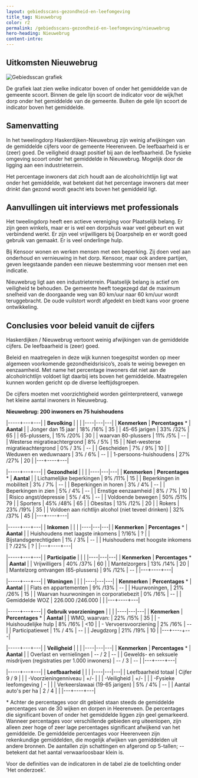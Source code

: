 ```yaml
---
layout: gebiedsscans-gezondheid-en-leefomgeving
title_tag: Nieuwebrug
color: r2
permalink: /gebiedsscans-gezondheid-en-leefomgeving/nieuwebrug
hero-heading: Nieuwebrug
content-intro:
---
```

## Uitkomsten Nieuwebrug

![Gebiedsscan grafiek](/uploads/Grafieken_Gebiedsscans_Dorpen-14.png)

De grafiek laat zien welke indicator boven of onder het gemiddelde van de gemeente scoort. Binnen de gele lijn scoort de indicator voor de wijk/het dorp onder het gemiddelde van de gemeente. Buiten de gele lijn scoort de indicator boven het gemiddelde.

## Samenvatting

In het tweelingdorp  Haskerdijken-Nieuwebrug zijn weinig afwijkingen van de gemiddelde cijfers voor de gemeente Heerenveen. De leefbaarheid is er (zeer) goed. De veiligheid draagt positief bij aan de leefbaarheid. De fysieke omgeving scoort  onder het gemiddelde in Nieuwebrug. Mogelijk door de ligging aan een industrieterrein.

Het percentage inwoners dat zich houdt aan de alcoholrichtlijn ligt wat onder het gemiddelde, wat betekent dat het percentage inwoners dat meer drinkt dan gezond wordt geacht iets boven het gemiddeld ligt.

## Aanvullingen uit interviews met professionals

Het tweelingdorp heeft een actieve vereniging voor Plaatselijk belang. Er zijn geen winkels, maar er is wel een dorpshuis waar veel gebeurt en wat verbindend werkt. Er zijn veel vrijwilligers bij Doarpshelp en er wordt goed gebruik van gemaakt. Er is veel onderlinge hulp.

Bij Kensoor wonen en werken mensen met een beperking. Zij doen veel aan onderhoud en vernieuwing in het dorp. Kensoor, maar ook andere partijen, geven leegstaande panden een nieuwe bestemming voor mensen met een indicatie.

Nieuwebrug ligt aan een industrieterrein. Plaatselijk belang is actief om veiligheid te behouden. De gemeente heeft toegezegd dat de maximum snelheid van de doorgaande weg van 80 km/uur naar 60 km/uur wordt teruggebracht. De oude vuilstort wordt afgedekt en biedt kans voor groene ontwikkeling.

## Conclusies voor beleid vanuit de cijfers
Haskerdijken / Nieuwebrug vertoont weinig afwijkingen van de gemiddelde cijfers. De leefbaarheid is (zeer) goed.

Beleid en maatregelen in deze wijk kunnen toegespitst worden op meer algemeen voorkomende gezondheidsrisico’s, zoals te weinig bewegen en eenzaamheid. Met name het percentage inwoners dat niet aan de alcoholrichtlijn voldoet ligt daarbij iets boven het gemiddelde.  Maatregelen  kunnen worden gericht op de diverse leeftijdsgroepen.

De cijfers moeten met voorzichtigheid worden geïnterpreteerd, vanwege het kleine aantal inwoners in Nieuwebrug.

**Nieuwebrug: 200 inwoners en 75 huishoudens**

|-----+---+---|
|  **Bevolking**  |  |    |
|----|---|---|
| **Kenmerken**  | **Percentages** * | **Aantal** |
| Jonger dan 15 jaar                                  | 18% /16%  | 35 |
| 45-65 jarigen                                       | 33% /32% | 65 |
| 65-plussers,                                        | 15% /20% | 30 |
| waarvan 80-plussers                                 | 11% /5% | -- |
| Westerse migratieachtergrond                        | 8% / 5% | 15  |
| Niet-westerse migratieachtergrond                   | 0% / 3% | -- |
| Gescheiden                                          | 7% / 9% | 10 |
| Weduwen en weduwnaars                               | 3% / 6% | -- |
| 1-persoons-huishoudens                              | 27% /27% | 20 |
|---+----+---|

|-----+---+---|
| **Gezondheid** |     |     |
|----|---|---|
| **Kenmerken** | **Percentages** * | **Aantal** |
| Lichamelijke beperkingen                            |  9% /11%   |  15   |
| Beperkingen in mobiliteit                           |  3% / 7%   |  --   |
| Beperkingen in horen                                |  3% / 4%   |  --   |
| Beperkingen in zien                                 |  5% / 4%   |  --   |
| Ernstige eenzaamheid                                |  8% / 7%   |  10   |
| Risico angst/depressie                              |  5% / 4%   |  --   |
| Voldoende bewegen                                   |  50% /51%   |  79   |
| Sporters                                            |  45% /48%   |  65   |
| Obesitas                                            |  13% /12%   |  20   |
| Rokers                                              |  23% /19%   |  35   |
| Voldoen aan richtlijn alcohol (niet teveel drinken) |  32% /37%   |  45   |
|---+----+---|

|-----+---+---|
| **Inkomen** |     |     |
|----|---|---|
| **Kenmerken**    | **Percentages** * | **Aantal** |
| Huishoudens met laagste inkomens                    |  ?/16%     |   ?      |
| Bijstandsgerechtigden                               |  1% / 3%      |   --      |
| Huishoudens met hoogste inkomens                    |  ? /22%      |    ?     |
|---+----+---|

|-----+---+---|
| **Participatie** |     |     |
|----|---|---|
| **Kenmerken**  | **Percentages** * | **Aantal** |
| Vrijwilligers                                       |  40% /37%     |   60      |
| Mantelzorgers                                       |  13% /14%     |   20      |
| Mantelzorg ontvangen (65-plussers)                  |  9% /12%     |   --      |
|---+----+---|

|-----+---+---|
| **Woningen** |     |     |
|----|---|---|
| **Kenmerken** | **Percentages** * | **Aantal** |
| Flats en appartementen                              | 9% /13% |  -- |
| Huurwoningen,                                       | 21% /26% |  15 |
| Waarvan huurwoningen in corporatiebezit             | 0% /16% |  -- |
| Gemiddelde WOZ                                      | 226.000 /246.000 |      |
|---+----+---|

|-----+---+---|
| **Gebruik voorzieningen** |     |     |
|----|---|---|
| **Kenmerken** | **Percentages** * | **Aantal** |
| WMO, waarvan:                                       | 22% /15% | 35 |
| - Huishoudelijke hulp                                 | 8% /16% | <10 |
| - Vervoersvoorziening                                 | 2% /16% | -- |
| Participatiewet                                     | 1% / 4% | -- |
| Jeugdzorg                                           | 21% /19% | 10 |
|---+----+---|

|-----+---+---|
| **Veiligheid** |     |     |
|----|---|---|
| **Kenmerken** | **Percentages** * | **Aantal** |
| Overlast en vernielingen                                           | -- / 2 | -- |
| Gewelds- en seksuele misdrijven (registraties per 1.000 inwoners)  | -- / 3 | -- |
|---+----+---|

|-----+---+---|
| **Leefbaarheid** |     |     |
|----|---|---|
| Leefbaarheid totaal                                | Cijfer 9 / 9 |                     |
| -Voorzieningenniveau                               | +/- |                     |
| -Veiligheid                                        | +/- |              |
| -Fysieke leefomgeving                              | - |                     |
| Verkeerslawaai (19-65 jarigen)                     | 5% / 4% |     --                |
| Aantal auto's per ha                               | 2 / 4 |                     |
|---+----+---|

\* Achter de percentages voor dit gebied staan steeds de gemiddelde percentages van de 30 wijken en dorpen in Heerenveen. De percentages die significant boven of onder het gemiddelde liggen zijn geel gemarkeerd. Wanneer percentages voor verschillende gebieden erg uiteenlopen, zijn alleen zeer hoge of zeer lage percentages significant afwijkend van het gemiddelde. De gemiddelde percentages voor Heerenveen zijn rekenkundige gemiddelden, die mogelijk afwijken van gemiddelden uit andere bronnen. De aantallen zijn schattingen en afgerond op 5-tallen; -- betekent dat het aantal verwaarloosbaar klein is.

Voor de definities van de indicatoren in de tabel zie de toelichting onder  ‘Het onderzoek’.
